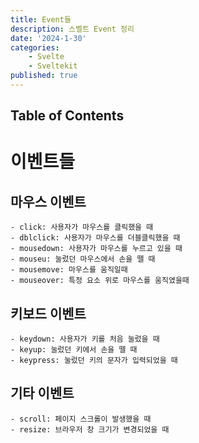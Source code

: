 ```yaml
---
title: Event들
description: 스벨트 Event 정리
date: '2024-1-30'
categories:
    - Svelte
    - Sveltekit
published: true
---
```


<script>
    import Counter from './counter.svelte'
</script>

## Table of Contents

# 이벤트들
## 마우스 이벤트
	- click: 사용자가 마우스를 클릭했을 때
	- dblclick: 사용자가 마우스를 더블클릭했을 때
	- mousedown: 사용자가 마우스를 누르고 있을 때
	- mouseu: 눌렀던 마우스에서 손을 뗄 때
	- mousemove: 마우스를 움직일때
	- mouseover: 특정 요소 위로 마우스를 움직였을때

## 키보드 이벤트
    - keydown: 사용자가 키를 처음 눌렀을 때
	- keyup: 눌렀던 키에서 손을 뗄 때
	- keypress: 눌렀던 키의 문자가 입력되었을 때

## 기타 이벤트
    - scroll: 페이지 스크롤이 발생했을 때
	- resize: 브라우저 창 크기가 변경되었을 때